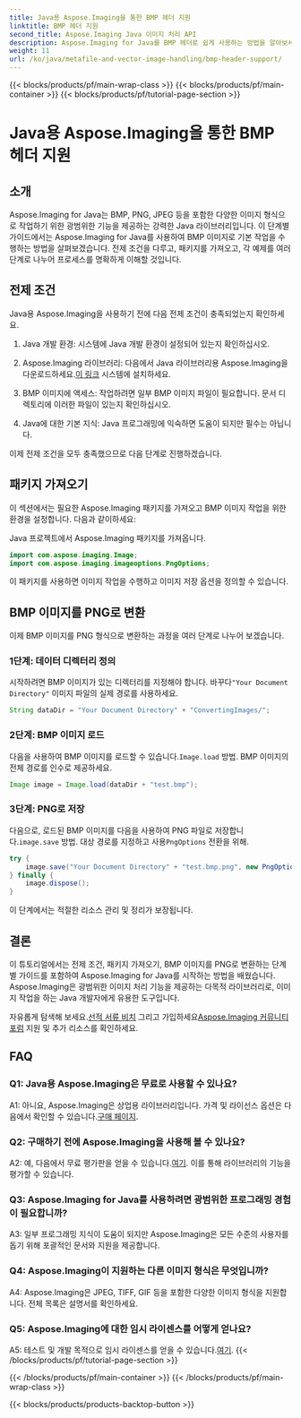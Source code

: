 ```yaml
---
title: Java용 Aspose.Imaging을 통한 BMP 헤더 지원
linktitle: BMP 헤더 지원
second_title: Aspose.Imaging Java 이미지 처리 API
description: Aspose.Imaging for Java를 BMP 헤더로 쉽게 사용하는 방법을 알아보세요. 단계별로 패키지를 가져오고, 이미지를 로드하고, 다양한 형식으로 저장하세요.
weight: 11
url: /ko/java/metafile-and-vector-image-handling/bmp-header-support/
---
```


{{< blocks/products/pf/main-wrap-class >}}
{{< blocks/products/pf/main-container >}}
{{< blocks/products/pf/tutorial-page-section >}}

# Java용 Aspose.Imaging을 통한 BMP 헤더 지원

## 소개

Aspose.Imaging for Java는 BMP, PNG, JPEG 등을 포함한 다양한 이미지 형식으로 작업하기 위한 광범위한 기능을 제공하는 강력한 Java 라이브러리입니다. 이 단계별 가이드에서는 Aspose.Imaging for Java를 사용하여 BMP 이미지로 기본 작업을 수행하는 방법을 살펴보겠습니다. 전제 조건을 다루고, 패키지를 가져오고, 각 예제를 여러 단계로 나누어 프로세스를 명확하게 이해할 것입니다.

## 전제 조건

Java용 Aspose.Imaging을 사용하기 전에 다음 전제 조건이 충족되었는지 확인하세요.

1. Java 개발 환경: 시스템에 Java 개발 환경이 설정되어 있는지 확인하십시오.

2.  Aspose.Imaging 라이브러리: 다음에서 Java 라이브러리용 Aspose.Imaging을 다운로드하세요.[이 링크](https://releases.aspose.com/imaging/java/) 시스템에 설치하세요.

3. BMP 이미지에 액세스: 작업하려면 일부 BMP 이미지 파일이 필요합니다. 문서 디렉토리에 이러한 파일이 있는지 확인하십시오.

4. Java에 대한 기본 지식: Java 프로그래밍에 익숙하면 도움이 되지만 필수는 아닙니다.

이제 전제 조건을 모두 충족했으므로 다음 단계로 진행하겠습니다.

## 패키지 가져오기

이 섹션에서는 필요한 Aspose.Imaging 패키지를 가져오고 BMP 이미지 작업을 위한 환경을 설정합니다. 다음과 같이하세요:

Java 프로젝트에서 Aspose.Imaging 패키지를 가져옵니다.

```java
import com.aspose.imaging.Image;
import com.aspose.imaging.imageoptions.PngOptions;
```

이 패키지를 사용하면 이미지 작업을 수행하고 이미지 저장 옵션을 정의할 수 있습니다.

## BMP 이미지를 PNG로 변환

이제 BMP 이미지를 PNG 형식으로 변환하는 과정을 여러 단계로 나누어 보겠습니다.

### 1단계: 데이터 디렉터리 정의

 시작하려면 BMP 이미지가 있는 디렉터리를 지정해야 합니다. 바꾸다`"Your Document Directory"` 이미지 파일의 실제 경로를 사용하세요.

```java
String dataDir = "Your Document Directory" + "ConvertingImages/";
```

### 2단계: BMP 이미지 로드

다음을 사용하여 BMP 이미지를 로드할 수 있습니다.`Image.load` 방법. BMP 이미지의 전체 경로를 인수로 제공하세요.

```java
Image image = Image.load(dataDir + "test.bmp");
```

### 3단계: PNG로 저장

 다음으로, 로드된 BMP 이미지를 다음을 사용하여 PNG 파일로 저장합니다.`image.save` 방법. 대상 경로를 지정하고 사용`PngOptions` 전환을 위해.

```java
try {
    image.save("Your Document Directory" + "test.bmp.png", new PngOptions());
} finally {
    image.dispose();
}
```

이 단계에서는 적절한 리소스 관리 및 정리가 보장됩니다.

## 결론

이 튜토리얼에서는 전제 조건, 패키지 가져오기, BMP 이미지를 PNG로 변환하는 단계별 가이드를 포함하여 Aspose.Imaging for Java를 시작하는 방법을 배웠습니다. Aspose.Imaging은 광범위한 이미지 처리 기능을 제공하는 다목적 라이브러리로, 이미지 작업을 하는 Java 개발자에게 유용한 도구입니다.

 자유롭게 탐색해 보세요.[선적 서류 비치](https://reference.aspose.com/imaging/java/) 그리고 가입하세요[Aspose.Imaging 커뮤니티 포럼](https://forum.aspose.com/) 지원 및 추가 리소스를 확인하세요.

## FAQ

### Q1: Java용 Aspose.Imaging은 무료로 사용할 수 있나요?

 A1: 아니요, Aspose.Imaging은 상업용 라이브러리입니다. 가격 및 라이선스 옵션은 다음에서 확인할 수 있습니다.[구매 페이지](https://purchase.aspose.com/buy).

### Q2: 구매하기 전에 Aspose.Imaging을 사용해 볼 수 있나요?

A2: 예, 다음에서 무료 평가판을 얻을 수 있습니다.[여기](https://releases.aspose.com/). 이를 통해 라이브러리의 기능을 평가할 수 있습니다.

### Q3: Aspose.Imaging for Java를 사용하려면 광범위한 프로그래밍 경험이 필요합니까?

A3: 일부 프로그래밍 지식이 도움이 되지만 Aspose.Imaging은 모든 수준의 사용자를 돕기 위해 포괄적인 문서와 지원을 제공합니다.

### Q4: Aspose.Imaging이 지원하는 다른 이미지 형식은 무엇입니까?

A4: Aspose.Imaging은 JPEG, TIFF, GIF 등을 포함한 다양한 이미지 형식을 지원합니다. 전체 목록은 설명서를 확인하세요.

### Q5: Aspose.Imaging에 대한 임시 라이센스를 어떻게 얻나요?

 A5: 테스트 및 개발 목적으로 임시 라이센스를 얻을 수 있습니다.[여기](https://purchase.aspose.com/temporary-license/).
{{< /blocks/products/pf/tutorial-page-section >}}

{{< /blocks/products/pf/main-container >}}
{{< /blocks/products/pf/main-wrap-class >}}

{{< blocks/products/products-backtop-button >}}
